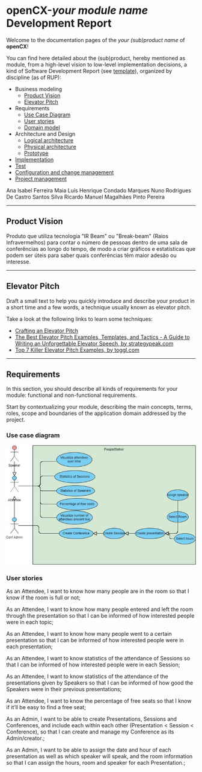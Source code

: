 # openCX-*your module name* Development Report

Welcome to the documentation pages of the *your (sub)product name* of **openCX**!

You can find here detailed about the (sub)product, hereby mentioned as module, from a high-level vision to low-level implementation decisions, a kind of Software Development Report (see [template](https://github.com/softeng-feup/open-cx/blob/master/docs/templates/Development-Report.md)), organized by discipline (as of RUP):

* Business modeling
  * [Product Vision](#Product-Vision)
  * [Elevator Pitch](#Elevator-Pitch)
* Requirements
  * [Use Case Diagram](#Use-case-diagram)
  * [User stories](#User-stories)
  * [Domain model](#Domain-model)
* Architecture and Design
  * [Logical architecture](#Logical-architecture)
  * [Physical architecture](#Physical-architecture)
  * [Prototype](#Prototype)
* [Implementation](#Implementation)
* [Test](#Test)
* [Configuration and change management](#Configuration-and-change-management)
* [Project management](#Project-management)


Ana Isabel Ferreira Maia
Luís Henrique Condado Marques
Nuno Rodrigues De Castro Santos Silva
Ricardo Manuel Magalhães Pinto Pereira

---

## Product Vision
Produto que utiliza tecnologia "IR Beam" ou "Break-beam" (Raios Infravermelhos) para contar o número de pessoas dentro de uma sala de conferências ao longo do tempo, de modo a criar gráficos e estatísticas que podem ser úteis para saber quais conferências têm maior adesão ou interesse.


---
## Elevator Pitch
Draft a small text to help you quickly introduce and describe your product in a short time and a few words, a technique usually known as elevator pitch.

Take a look at the following links to learn some techniques:
* [Crafting an Elevator Pitch](https://www.mindtools.com/pages/article/elevator-pitch.htm)
* [The Best Elevator Pitch Examples, Templates, and Tactics - A Guide to Writing an Unforgettable Elevator Speech, by strategypeak.com](https://strategypeak.com/elevator-pitch-examples/)
* [Top 7 Killer Elevator Pitch Examples, by toggl.com](https://blog.toggl.com/elevator-pitch-examples/)

---
## Requirements

In this section, you should describe all kinds of requirements for your module: functional and non-functional requirements.

Start by contextualizing your module, describing the main concepts, terms, roles, scope and boundaries of the application domain addressed by the project.

### Use case diagram


![Use Case](https://github.com/softeng-feup/open-cx-peoplestalker/blob/master/use_cases.JPG)

### User stories

As an Attendee, I want to know how many people are in the room so that I know if the room is full or not;

As an Attendee, I want to know how many people entered and left the room through the presentation so that I can be informed of how interested people were in each topic;

As an Attendee, I want to know how many people went to a certain presentation so that I can be informed of how interested people were in each presentation;

As an Attendee, I want to know statistics of the attendance of Sessions so that I can be informed of how interested people were in each Session;

As an Attendee, I want to know statistics of the attendance of the presentations given by Speakers so that I can be informed of how good the Speakers were in their previous presentations;

As an Attendee, I want to know the percentage of free seats so that I know if it’ll be easy to find a free seat;

As an Admin, I want to be able to create Presentations, Sessions and Conferences, and include each within each other (Presentation < Session < Conference), so that I can create and manage my Conference as its Admin/creator.;

As an Admin, I want to be able to assign the date and hour of each presentation as well as which speaker will speak, and the room information so that I can assign the hours, room and speaker for each Presentation.;
